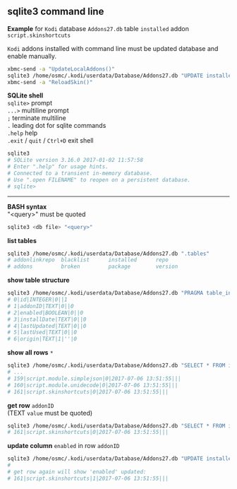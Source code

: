 sqlite3 command line
---

**Example** for `Kodi` database `Addons27.db` table `installed` addon `script.skinshortcuts`  

`Kodi` addons installed with command line must be updated database and enable manually.  
```sh
xbmc-send -a "UpdateLocalAddons()"
sqlite3 /home/osmc/.kodi/userdata/Database/Addons27.db "UPDATE installed SET enabled = 1 WHERE addonID = 'script.module.simplejson'"
xbmc-send -a "ReloadSkin()"
```

**SQLite shell**   
`sqlite>` prompt  
`...>` multiline prompt  
`;` terminate multiline  
`.` leading dot for sqlite commands  
`.help` help  
`.exit` / `quit` / `Ctrl+D` exit shell  
```sh
sqlite3
# SQLite version 3.16.0 2017-01-02 11:57:58
# Enter ".help" for usage hints.
# Connected to a transient in-memory database.
# Use ".open FILENAME" to reopen on a persistent database.
# sqlite>
```
<hr>

**BASH syntax**  
"\<query\>" must be quoted
```sh
sqlite3 <db file> "<query>"
```

**list tables**
```sh
sqlite3 /home/osmc/.kodi/userdata/Database/Addons27.db ".tables"
# addonlinkrepo  blacklist      installed      repo
# addons         broken         package        version
```

**show table structure**
```sh
sqlite3 /home/osmc/.kodi/userdata/Database/Addons27.db "PRAGMA table_info(installed)"
# 0|id|INTEGER|0||1
# 1|addonID|TEXT|0||0
# 2|enabled|BOOLEAN|0||0
# 3|installDate|TEXT|0||0
# 4|lastUpdated|TEXT|0||0
# 5|lastUsed|TEXT|0||0
# 6|origin|TEXT|1|''|0
```

**show all rows** `*`
```sh
sqlite3 /home/osmc/.kodi/userdata/Database/Addons27.db "SELECT * FROM installed"
# ...
# 159|script.module.simplejson|0|2017-07-06 13:51:55|||
# 160|script.module.unidecode|0|2017-07-06 13:51:55|||
# 161|script.skinshortcuts|0|2017-07-06 13:51:55|||
```

**get row** `addonID`  
(TEXT `value` must be quoted)  
```sh
sqlite3 /home/osmc/.kodi/userdata/Database/Addons27.db "SELECT * FROM installed WHERE addonID = 'script.skinshortcuts'"
# 161|script.skinshortcuts|0|2017-07-06 13:51:55|||
```

**update column** `enabled` in row `addonID`
```sh
sqlite3 /home/osmc/.kodi/userdata/Database/Addons27.db "UPDATE installed SET enabled = 1 WHERE addonID = 'script.skinshortcuts'"
#
# get row again will show 'enabled' updated:
# 161|script.skinshortcuts|1|2017-07-06 13:51:55|||
```
